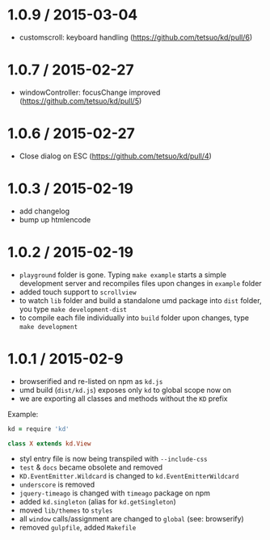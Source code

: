 
1.0.9 / 2015-03-04
==================

 * customscroll: keyboard handling (https://github.com/tetsuo/kd/pull/6)

1.0.7 / 2015-02-27
==================

 * windowController: focusChange improved (https://github.com/tetsuo/kd/pull/5)

1.0.6 / 2015-02-27
==================

 * Close dialog on ESC (https://github.com/tetsuo/kd/pull/4)

1.0.3 / 2015-02-19
==================

 * add changelog
 * bump up htmlencode

1.0.2 / 2015-02-19
==================

* `playground` folder is gone. Typing `make example` starts a simple development server and recompiles files upon changes in `example` folder
* added touch support to `scrollview`
* to watch `lib` folder and build a standalone umd package into `dist` folder, you type `make development-dist`
* to compile each file individually into `build` folder upon changes, type `make development`

1.0.1 / 2015-02-9
==================

* browserified and re-listed on npm as `kd.js`
* umd build (`dist/kd.js`) exposes only `kd` to global scope now on
* we are exporting all classes and methods without the `KD` prefix

Example:

```coffeescript
kd = require 'kd'

class X extends kd.View
```

* styl entry file is now being transpiled with `--include-css`
* `test` & `docs` became obsolete and removed
* `KD.EventEmitter.Wildcard` is changed to `kd.EventEmitterWildcard`
* `underscore` is removed
* `jquery-timeago` is changed with `timeago` package on npm
* added `kd.singleton` (alias for `kd.getSingleton`)
* moved `lib/themes` to `styles`
* all `window` calls/assignment are changed to `global` (see: browserify)
* removed `gulpfile`, added `Makefile`
